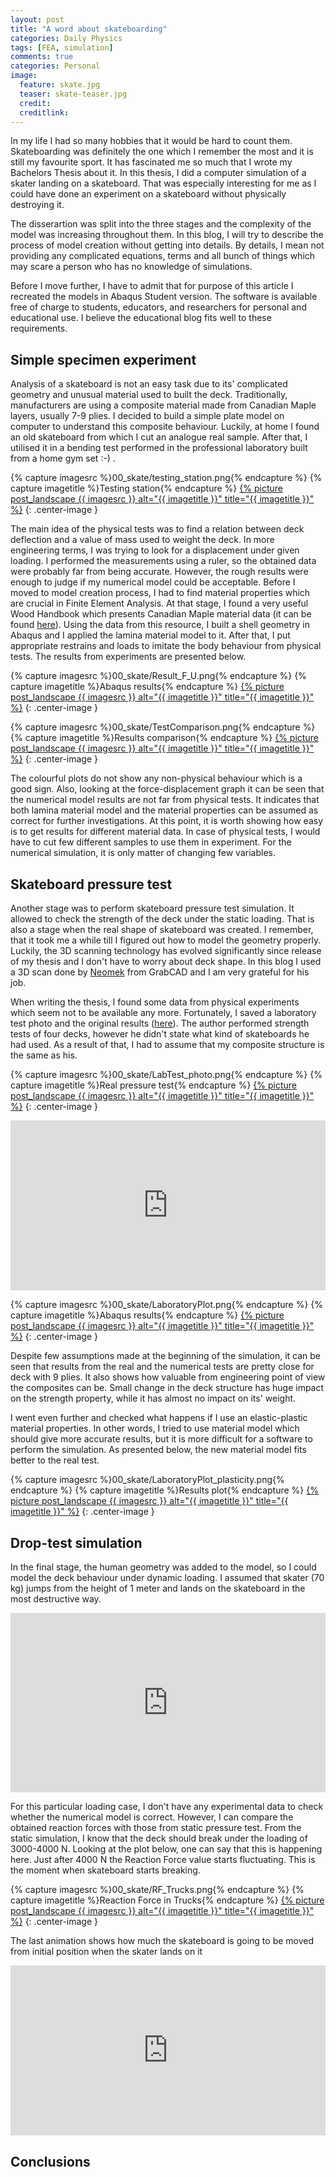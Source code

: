 ```yaml
---
layout: post
title: "A word about skateboarding"
categories: Daily Physics
tags: [FEA, simulation]
comments: true
categories: Personal
image:
  feature: skate.jpg
  teaser: skate-teaser.jpg
  credit:
  creditlink:
---
```


In my life I had so many hobbies that it would be hard to count them. Skateboarding was definitely the one which I remember the most and it is still my favourite sport. It has fascinated me so much that I wrote my Bachelors Thesis about it. In this thesis, I did a computer simulation of a skater landing on a skateboard. That was especially interesting for me as I could have done an experiment on a skateboard without physically destroying it.

The disserartion was split into the three stages and the complexity of the model was increasing throughout them. In this blog, I will try to describe the process of model creation without getting into details. By details, I mean not providing any complicated equations, terms and all bunch of things which may scare a person who has no knowledge of simulations.

Before I move further, I have to admit that for purpose of this article I recreated the models in Abaqus Student version. The software is available free of charge to students, educators, and researchers for personal and educational use. I believe the educational blog fits well to these requirements.

## Simple specimen experiment

Analysis of a skateboard is not an easy task due to its' complicated geometry and unusual material used to built the deck. Traditionally, manufacturers are using a composite material made from Canadian Maple layers, usually 7-9 plies. I decided to build a simple plate model on computer to understand this composite behaviour. Luckily, at home I found an old skateboard from which I cut an analogue real sample. After that, I utilised it in a bending test performed in the professional laboratory built from a home gym set :-) .

{% capture imagesrc %}00_skate/testing_station.png{% endcapture %}
{% capture imagetitle %}Testing station{% endcapture %}
<a href="{{site.url}}{{site.baseurl}}/assets/images/{{ imagesrc }}">{% picture post_landscape {{ imagesrc }} alt="{{ imagetitle }}" title="{{ imagetitle }}" %}</a>
{: .center-image }

The main idea of the physical tests was to find a relation between deck deflection and a value of mass used to weight the deck. In more engineering terms, I was trying to look for a displacement under given loading. I performed the measurements using a ruler, so the obtained data were probably far from being accurate. However, the rough results were enough to judge if my numerical model could be acceptable.
Before I moved to model creation process, I had to find material properties which are crucial in Finite Element Analysis. At that stage, I found a very useful Wood Handbook which presents Canadian Maple material data (it can be found <a href="https://www.fpl.fs.fed.us/documnts/fplgtr/fpl_gtr190.pdf">here</a>). Using the data from this resource, I built a shell geometry in Abaqus and I applied the lamina material model to it. After that, I put appropriate restrains and loads to imitate the body behaviour from physical tests. The results from experiments are presented below.

{% capture imagesrc %}00_skate/Result_F_U.png{% endcapture %}
{% capture imagetitle %}Abaqus results{% endcapture %}
<a href="{{site.url}}{{site.baseurl}}/assets/images/{{ imagesrc }}">{% picture post_landscape {{ imagesrc }} alt="{{ imagetitle }}" title="{{ imagetitle }}" %}</a>
{: .center-image }

{% capture imagesrc %}00_skate/TestComparison.png{% endcapture %}
{% capture imagetitle %}Results comparison{% endcapture %}
<a href="{{site.url}}{{site.baseurl}}/assets/images/{{ imagesrc }}">{% picture post_landscape {{ imagesrc }} alt="{{ imagetitle }}" title="{{ imagetitle }}" %}</a>
{: .center-image }

The colourful plots do not show any non-physical behaviour which is a good sign. Also, looking at the force-displacement graph it can be seen that the numerical model results are not far from physical tests. It indicates that both lamina material model and the material properties can be assumed as correct for further investigations.
At this point, it is worth showing how easy is to get results for different material data. In case of physical tests, I would have to cut few different samples to use them in experiment. For the numerical simulation, it is only matter of changing few variables.

## Skateboard pressure test

Another stage was to perform skateboard pressure test simulation. It allowed to check the strength of the deck under the static loading. That is also a stage when the real shape of skateboard was created. I remember, that it took me a while till I figured out how to model the geometry properly. Luckily, the 3D scanning technology has evolved significantly since release of my thesis and I don't have to worry about deck shape. In this blog I used a 3D scan done by <a href="https://grabcad.com/neomek-1">Neomek</a> from GrabCAD and I am very grateful for his job.

When writing the thesis, I found some data from physical experiments which seem not to be available any more. Fortunately, I saved a laboratory test photo and the original results (<a href="{{site.url}}{{site.baseurl}}/images/skate_graph.jpg">here</a>). The author performed strength tests of four decks, however he didn't state what kind of skateboards he had used. As a result of that, I had to assume that my composite structure is the same as his.

{% capture imagesrc %}00_skate/LabTest_photo.png{% endcapture %}
{% capture imagetitle %}Real pressure test{% endcapture %}
<a href="{{site.url}}{{site.baseurl}}/assets/images/{{ imagesrc }}">{% picture post_landscape {{ imagesrc }} alt="{{ imagetitle }}" title="{{ imagetitle }}" %}</a>
{: .center-image }

<div style='position:relative;padding-bottom:54%'><iframe src='https://gfycat.com/ifr/HalfHilariousAmericancrocodile' frameborder='0' scrolling='no' width='100%' height='100%' style='position:absolute;top:0;left:0' allowfullscreen></iframe></div>

{% capture imagesrc %}00_skate/LaboratoryPlot.png{% endcapture %}
{% capture imagetitle %}Abaqus results{% endcapture %}
<a href="{{site.url}}{{site.baseurl}}/assets/images/{{ imagesrc }}">{% picture post_landscape {{ imagesrc }} alt="{{ imagetitle }}" title="{{ imagetitle }}" %}</a>
{: .center-image }

Despite few assumptions made at the beginning of the simulation, it can be seen that results from the real and the numerical tests are pretty close for deck with 9 plies. It also shows how valuable from engineering point of view the composites can be. Small change in the deck structure has huge impact on the strength property, while it has almost no impact on its' weight.

I went even further and checked what happens if I use an elastic-plastic material properties. In other words, I tried to use material model which should give more accurate results, but it is more difficult for a software to perform the simulation. As presented below, the new material model fits better to the real test.

{% capture imagesrc %}00_skate/LaboratoryPlot_plasticity.png{% endcapture %}
{% capture imagetitle %}Results plot{% endcapture %}
<a href="{{site.url}}{{site.baseurl}}/assets/images/{{ imagesrc }}">{% picture post_landscape {{ imagesrc }} alt="{{ imagetitle }}" title="{{ imagetitle }}" %}</a>
{: .center-image }

## Drop-test simulation

In the final stage, the human geometry was added to the model, so I could model the deck behaviour under dynamic loading. I assumed that skater (70 kg) jumps from the height of 1 meter and lands on the skateboard in the most destructive way.

<div style='position:relative;padding-bottom:57%'><iframe src='https://gfycat.com/ifr/QuaintThoughtfulErin' frameborder='0' scrolling='no' width='100%' height='100%' style='position:absolute;top:0;left:0;' allowfullscreen></iframe></div>

For this particular loading case, I don't have any experimental data to check whether the numerical model is correct. However, I can compare the obtained reaction forces with those from static pressure test. From the static simulation, I know that the deck should break under the loading of 3000-4000 N. Looking at the plot below, one can say that this is happening here. Just after 4000 N the Reaction Force value starts fluctuating. This is the moment when skateboard starts breaking.

{% capture imagesrc %}00_skate/RF_Trucks.png{% endcapture %}
{% capture imagetitle %}Reaction Force in Trucks{% endcapture %}
<a href="{{site.url}}{{site.baseurl}}/assets/images/{{ imagesrc }}">{% picture post_landscape {{ imagesrc }} alt="{{ imagetitle }}" title="{{ imagetitle }}" %}</a>
{: .center-image }

The last animation shows how much the skateboard is going to be moved from initial position when the skater lands on it

<div style='position:relative;padding-bottom:54%'><iframe src='https://gfycat.com/ifr/ConcretePrestigiousKilldeer' frameborder='0' scrolling='no' width='100%' height='100%' style='position:absolute;top:0;left:0' allowfullscreen></iframe></div>

## Conclusions




